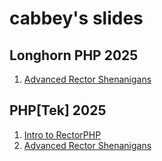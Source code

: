 # cabbey's slides

## Longhorn PHP 2025
1. [Advanced Rector Shenanigans](advanced-rector-shenanigans-longhorn.html)


## PHP\[Tek\] 2025
1. [Intro to RectorPHP](intro-rector-phptek.html)
2. [Advanced Rector Shenanigans](advanced-rector-shenanigans-phptek.html)


